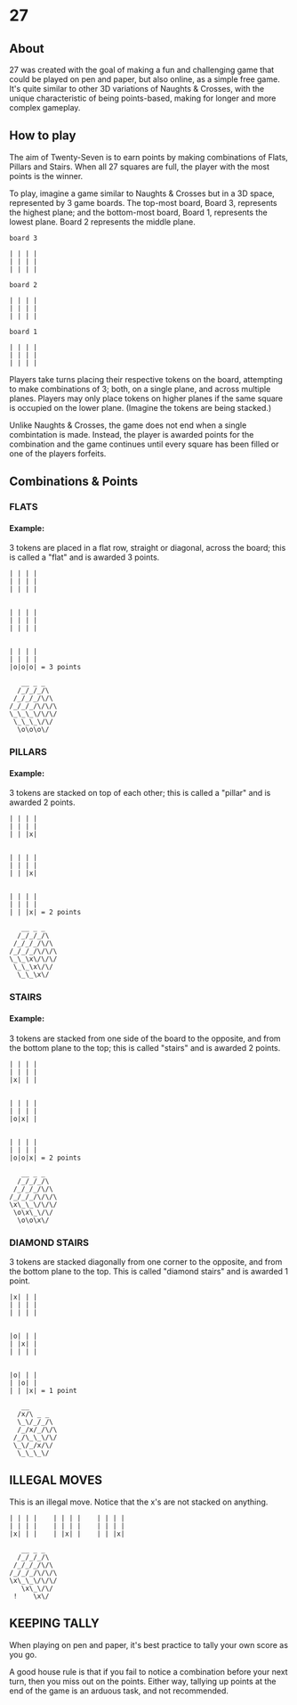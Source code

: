 # 27

## About

27 was created with the goal of making a fun and challenging game that could be played on pen and paper,
but also online, as a simple free game. It's quite similar to other 3D variations of Naughts & Crosses, with
the unique characteristic of being points-based, making for longer and more complex gameplay.

## How to play

The aim of Twenty-Seven is to earn points by making combinations of Flats, Pillars and Stairs. When all 27 squares
are full, the player with the most points is the winner.

To play, imagine a game similar to Naughts & Crosses but in a 3D space, represented by 3 game boards.
The top-most board, Board 3, represents the highest plane; and the bottom-most board, Board 1, represents the lowest plane.
Board 2 represents the middle plane.

```
board 3

| | | |
| | | |
| | | |

board 2

| | | |
| | | |
| | | |

board 1

| | | |
| | | |
| | | |
```
Players take turns placing their respective tokens on the board, attempting to make combinations of 3; both, on a single plane, and across 
multiple planes. Players may only place tokens on higher planes if the same square is occupied on the lower plane.
(Imagine the tokens are being stacked.)

Unlike Naughts & Crosses, the game does not end when a single combintation is made. Instead, the player is awarded points for the combination
and the game continues until every square has been filled or one of the players forfeits.

## Combinations & Points

### FLATS

#### Example:
3 tokens are placed in a flat row, straight or diagonal, across the board; this is called
a "flat" and is awarded 3 points.

```
| | | |
| | | |
| | | |


| | | |
| | | |
| | | |


| | | |
| | | |
|o|o|o| = 3 points

   __ _ _
  /_/_/_/\
 /_/_/_/\/\
/_/_/_/\/\/\
\_\_\_\/\/\/
 \_\_\_\/\/
  \o\o\o\/

```

### PILLARS

#### Example:
3 tokens are stacked on top of each other; this is called a "pillar" and is 
awarded 2 points.

```
| | | |
| | | |
| | |x|


| | | |
| | | |
| | |x|


| | | |
| | | |
| | |x| = 2 points

   __ _ _
  /_/_/_/\
 /_/_/_/\/\
/_/_/_/\/\/\
\_\_\x\/\/\/
 \_\_\x\/\/
  \_\_\x\/

```

### STAIRS

#### Example:
3 tokens are stacked from one side of the board to the opposite, and from 
the bottom plane to the top; this is called "stairs" and is awarded 2 points. 


```
| | | |
| | | |
|x| | |


| | | |
| | | |
|o|x| |


| | | |
| | | |
|o|o|x| = 2 points       
     
   __ _ _
  /_/_/_/\
 /_/_/_/\/\
/_/_/_/\/\/\
\x\_\_\/\/\/
 \o\x\_\/\/
  \o\o\x\/

```

### DIAMOND STAIRS

3 tokens are stacked diagonally from one corner to the opposite, and from the 
bottom plane to the top. This is called "diamond stairs" and is awarded 1 point.


```
|x| | |
| | | |
| | | |


|o| | |
| |x| |
| | | |


|o| | |
| |o| |
| | |x| = 1 point

   __ 
  /x/\ _ _
  \_\/_/_/\
  /_/x/_/\/\
 /_/\_\_\/\/
 \_\/_/x/\/
  \_\_\_\/

```

## ILLEGAL MOVES


This is an illegal move. Notice that the x's are not stacked on anything.

```
| | | |    | | | |    | | | |
| | | |    | | | |    | | | |
|x| | |    | |x| |    | | |x|
  
   __ _ _
  /_/_/_/\
 /_/_/_/\/\
/_/_/_/\/\/\
\x\_\_\/\/\/
   \x\_\/\/
 !    \x\/

```


## KEEPING TALLY

When playing on pen and paper, it's best practice to tally your own score
as you go. 

A good house rule is that if you fail to notice a combination before your next turn, 
then you miss out on the points. Either way, tallying up points at the end of 
the game is an arduous task, and not recommended.

